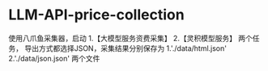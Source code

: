 # LLM-API-price-collection

使用八爪鱼采集器，启动 1.【大模型服务资费采集】 2.【灵积模型服务】 两个任务，
导出方式都选择JSON，采集结果分别保存为 1.'./data/html.json' 2.'./data/json.json' 两个文件
